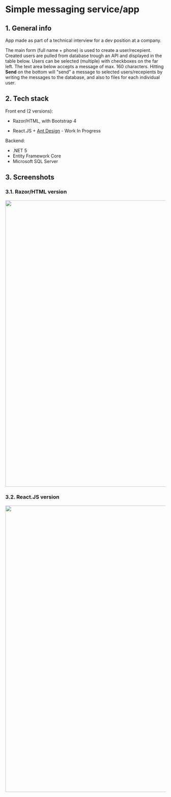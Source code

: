 # Simple messaging service/app

## 1. General info
App made as part of a technical interview for a dev position at a company.

The main form (full name + phone) is used to create a user/recepient. Created users are pulled from database trough an API and displayed in the table below. 
Users can be selected (multiple) with checkboxes on the far left. The text area below accepts a message of max. 160 characters. Hitting **Send** on the bottom will "send" a message to selected users/recepients by writing the messages to the database, and also to files for each individual user. 

## 2. Tech stack
Front end (2 versions):
* Razor/HTML, with Bootstrap 4

* React.JS + [Ant Design](https://ant.design/components/overview/) - Work In Progress

Backend:
* .NET 5
* Entity Framework Core
* Microsoft SQL Server

## 3. Screenshots
### 3.1. Razor/HTML version
<kbd>
  <img src="https://i.imgur.com/ScU4Evc.png" width="900px"/>
</kbd>

### 3.2. React.JS version
<kbd>
  <img src="https://i.imgur.com/6QocHRC.png" width="900px"/>  
</kbd>



